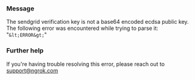 
### Message
The sendgrid verification key is not a base64 encoded ecdsa public key. The following error was encountered while trying to parse it: "`&lt;ERROR&gt;`"

### Further help
If you're having trouble resolving this error, please reach out to [support@ngrok.com](mailto:support@ngrok.com?subject=Help%20with%20ERR_NGROK_379)

